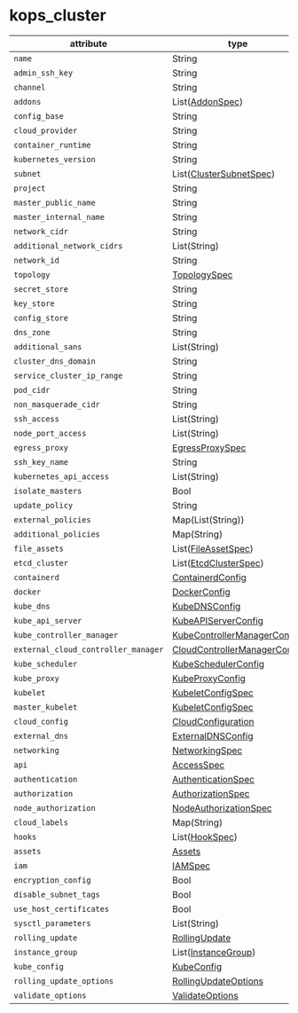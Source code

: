 # kops_cluster

| attribute | type | optional | required | computed |
| --- | --- | --- | --- | --- |
| `name` | String | Yes |  |  |
| `admin_ssh_key` | String | Yes |  |  |
| `channel` | String |  | Yes |  |
| `addons` | List([AddonSpec](./AddonSpec.md)) |  | Yes |  |
| `config_base` | String |  | Yes | Yes |
| `cloud_provider` | String | Yes |  |  |
| `container_runtime` | String |  | Yes |  |
| `kubernetes_version` | String |  | Yes |  |
| `subnet` | List([ClusterSubnetSpec](./ClusterSubnetSpec.md)) | Yes |  |  |
| `project` | String |  | Yes |  |
| `master_public_name` | String |  | Yes | Yes |
| `master_internal_name` | String |  | Yes | Yes |
| `network_cidr` | String |  | Yes | Yes |
| `additional_network_cidrs` | List(String) |  | Yes |  |
| `network_id` | String | Yes |  |  |
| `topology` | [TopologySpec](./TopologySpec.md) | Yes |  |  |
| `secret_store` | String |  | Yes |  |
| `key_store` | String |  | Yes |  |
| `config_store` | String |  | Yes |  |
| `dns_zone` | String |  | Yes |  |
| `additional_sans` | List(String) |  | Yes |  |
| `cluster_dns_domain` | String |  | Yes |  |
| `service_cluster_ip_range` | String |  | Yes |  |
| `pod_cidr` | String |  | Yes |  |
| `non_masquerade_cidr` | String |  | Yes | Yes |
| `ssh_access` | List(String) |  | Yes |  |
| `node_port_access` | List(String) |  | Yes |  |
| `egress_proxy` | [EgressProxySpec](./EgressProxySpec.md) |  | Yes |  |
| `ssh_key_name` | String |  | Yes |  |
| `kubernetes_api_access` | List(String) |  | Yes |  |
| `isolate_masters` | Bool |  | Yes |  |
| `update_policy` | String |  | Yes |  |
| `external_policies` | Map(List(String)) |  | Yes |  |
| `additional_policies` | Map(String) |  | Yes |  |
| `file_assets` | List([FileAssetSpec](./FileAssetSpec.md)) |  | Yes |  |
| `etcd_cluster` | List([EtcdClusterSpec](./EtcdClusterSpec.md)) | Yes |  |  |
| `containerd` | [ContainerdConfig](./ContainerdConfig.md) |  | Yes |  |
| `docker` | [DockerConfig](./DockerConfig.md) |  | Yes |  |
| `kube_dns` | [KubeDNSConfig](./KubeDNSConfig.md) |  | Yes |  |
| `kube_api_server` | [KubeAPIServerConfig](./KubeAPIServerConfig.md) |  | Yes |  |
| `kube_controller_manager` | [KubeControllerManagerConfig](./KubeControllerManagerConfig.md) |  | Yes |  |
| `external_cloud_controller_manager` | [CloudControllerManagerConfig](./CloudControllerManagerConfig.md) |  | Yes |  |
| `kube_scheduler` | [KubeSchedulerConfig](./KubeSchedulerConfig.md) |  | Yes |  |
| `kube_proxy` | [KubeProxyConfig](./KubeProxyConfig.md) |  | Yes |  |
| `kubelet` | [KubeletConfigSpec](./KubeletConfigSpec.md) |  | Yes |  |
| `master_kubelet` | [KubeletConfigSpec](./KubeletConfigSpec.md) |  | Yes |  |
| `cloud_config` | [CloudConfiguration](./CloudConfiguration.md) |  | Yes |  |
| `external_dns` | [ExternalDNSConfig](./ExternalDNSConfig.md) |  | Yes |  |
| `networking` | [NetworkingSpec](./NetworkingSpec.md) | Yes |  |  |
| `api` | [AccessSpec](./AccessSpec.md) |  | Yes |  |
| `authentication` | [AuthenticationSpec](./AuthenticationSpec.md) |  | Yes |  |
| `authorization` | [AuthorizationSpec](./AuthorizationSpec.md) |  | Yes |  |
| `node_authorization` | [NodeAuthorizationSpec](./NodeAuthorizationSpec.md) |  | Yes |  |
| `cloud_labels` | Map(String) |  | Yes |  |
| `hooks` | List([HookSpec](./HookSpec.md)) |  | Yes |  |
| `assets` | [Assets](./Assets.md) |  | Yes |  |
| `iam` | [IAMSpec](./IAMSpec.md) |  | Yes | Yes |
| `encryption_config` | Bool |  | Yes |  |
| `disable_subnet_tags` | Bool |  | Yes |  |
| `use_host_certificates` | Bool |  | Yes |  |
| `sysctl_parameters` | List(String) |  | Yes |  |
| `rolling_update` | [RollingUpdate](./RollingUpdate.md) |  | Yes |  |
| `instance_group` | List([InstanceGroup](./InstanceGroup.md)) | Yes |  |  |
| `kube_config` | [KubeConfig](./KubeConfig.md) |  |  | Yes |
| `rolling_update_options` | [RollingUpdateOptions](./RollingUpdateOptions.md) |  | Yes |  |
| `validate_options` | [ValidateOptions](./ValidateOptions.md) |  | Yes |  |
